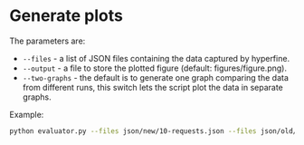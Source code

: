 # Generate plots

The parameters are:

- `--files` - a list of JSON files containing the data captured by hyperfine.
- `--output` - a file to store the plotted figure (default: figures/figure.png).
- `--two-graphs` - the default is to generate one graph comparing the data from different runs, this switch lets the script plot the data in separate graphs.

Example:

```bash
python evaluator.py --files json/new/10-requests.json --files json/old/10-requests.json --output figures/10-requests.png
```
